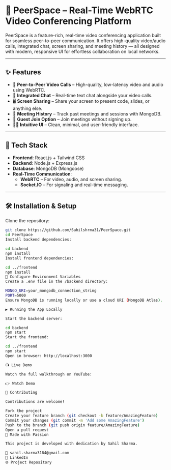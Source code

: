 # 🎥 PeerSpace – Real-Time WebRTC Video Conferencing Platform

PeerSpace is a feature-rich, real-time video conferencing application built for seamless peer-to-peer communication. It offers high-quality video/audio calls, integrated chat, screen sharing, and meeting history — all designed with modern, responsive UI for effortless collaboration on local networks.

---

## ✨ Features

- 🎥 **Peer-to-Peer Video Calls** – High-quality, low-latency video and audio using WebRTC.
- 💬 **Integrated Chat** – Real-time text chat alongside your video calls.
- 🖥️ **Screen Sharing** – Share your screen to present code, slides, or anything else.
- 📜 **Meeting History** – Track past meetings and sessions with MongoDB.
- 🚪 **Guest Join Option** – Join meetings without signing up.
- 🧑‍💻 **Intuitive UI** – Clean, minimal, and user-friendly interface.

---

## 🚀 Tech Stack

- **Frontend**: React.js + Tailwind CSS
- **Backend**: Node.js + Express.js
- **Database**: MongoDB (Mongoose)
- **Real-Time Communication**:
  - **WebRTC** – For video, audio, and screen sharing.
  - **Socket.IO** – For signaling and real-time messaging.

---

## 🛠️ Installation & Setup

Clone the repository:

```bash
git clone https://github.com/Sahilshrma31/PeerSpace.git
cd PeerSpace
Install backend dependencies:

cd backend
npm install
Install frontend dependencies:

cd ../frontend
npm install
🔐 Configure Environment Variables
Create a .env file in the /backend directory:

MONGO_URI=your_mongodb_connection_string
PORT=5000
Ensure MongoDB is running locally or use a cloud URI (MongoDB Atlas).

▶️ Running the App Locally

Start the backend server:

cd backend
npm start
Start the frontend:

cd ../frontend
npm start
Open in browser: http://localhost:3000

📺 Live Demo

Watch the full walkthrough on YouTube:

👉 Watch Demo

🤝 Contributing

Contributions are welcome!

Fork the project
Create your feature branch (git checkout -b feature/AmazingFeature)
Commit your changes (git commit -m 'Add some AmazingFeature')
Push to the branch (git push origin feature/AmazingFeature)
Open a pull request
💖 Made with Passion

This project is developed with dedication by Sahil Sharma.

📧 sahil.sharma3184@gmail.com
🔗 LinkedIn
🌐 Project Repository
